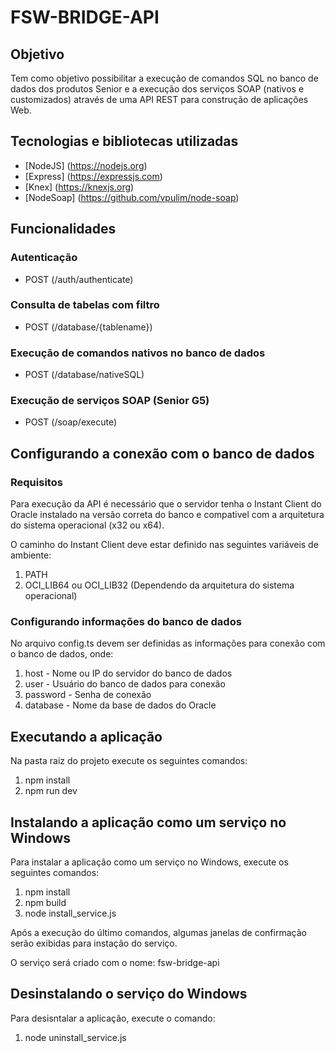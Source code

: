 # FSW-BRIDGE-API

## Objetivo

Tem como objetivo possibilitar a execução de comandos SQL no banco de dados dos produtos Senior e a execução dos serviços SOAP (nativos e customizados) através de uma API REST para construção de aplicações Web.

## Tecnologias e bibliotecas utilizadas

 - [NodeJS] (https://nodejs.org)
 - [Express] (https://expressjs.com)
 - [Knex] (https://knexjs.org)
 - [NodeSoap] (https://github.com/vpulim/node-soap) 

## Funcionalidades

### Autenticação 
 - POST (/auth/authenticate)

### Consulta de tabelas com filtro 
 - POST (/database/{tablename})

### Execução de comandos nativos no banco de dados
 - POST (/database/nativeSQL)

### Execução de serviços SOAP (Senior G5)
 - POST (/soap/execute)

## Configurando a conexão com o banco de dados

### Requisitos
Para execução da API é necessário que o servidor tenha o Instant Client do Oracle instalado na versão correta do banco e compativel com a arquitetura do sistema operacional (x32 ou x64). 

O caminho do Instant Client deve estar definido nas seguintes variáveis de ambiente:
1. PATH
2. OCI_LIB64 ou OCI_LIB32 (Dependendo da arquitetura do sistema operacional)

### Configurando informações do banco de dados

No arquivo config.ts devem ser definidas as informações para conexão com o banco de dados, onde: 
1. host - Nome ou IP do servidor do banco de dados
2. user - Usuário do banco de dados para conexão
3. password - Senha de conexão
4. database - Nome da base de dados do Oracle

## Executando a aplicação

Na pasta raiz do projeto execute os seguintes comandos: 

1. npm install
2. npm run dev

## Instalando a aplicação como um serviço no Windows

Para instalar a aplicação como um serviço no Windows, execute os seguintes comandos: 

1. npm install
2. npm build 
3. node install_service.js

Após a execução do último comandos, algumas janelas de confirmação serão exibidas para instação do serviço. 

O serviço será criado com o nome: fsw-bridge-api

## Desinstalando o serviço do Windows

Para desisntalar a aplicação, execute o comando: 

1. node uninstall_service.js

